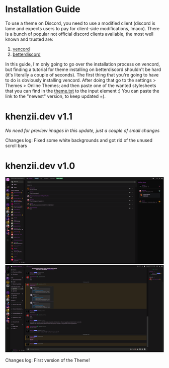 # Installation Guide
To use a theme on Discord, you need to use a modified client (discord is lame and expects users to pay for client-side modifications, lmaoo). There is a bunch of popular not official discord clients available, the most well known and trusted are:
1. [vencord](https://vencord.dev/)
2. [betterdiscord](https://betterdiscord.app/)

In this guide, I'm only going to go over the installation process on vencord, but finding a tutorial for theme installing on betterdiscord shouldn't be hard (it's literally a couple of seconds). The first thing that you're going to have to do is obviously installing vencord. After doing that go to the settings > Themes > Online Themes; and then paste one of the wanted stylesheets that you can find in the [theme.txt](https://github.com/Khenziii/custom-themes/blob/master/discord/theme.txt) to the input element :) You can paste the link to the "newest" version, to keep updated =).

# khenzii.dev v1.1
*No need for preview images in this update, just a couple of small changes*

Changes log: Fixed some white backgrounds and got rid of the unused scroll bars

# khenzii.dev v1.0
![A preview image should render here :v](https://raw.githubusercontent.com/Khenziii/custom-themes/master/discord/previews/khenzii_dev_v1-0/1.png)
![A preview image should render here :P](https://raw.githubusercontent.com/Khenziii/custom-themes/master/discord/previews/khenzii_dev_v1-0/2.png)

Changes log: First version of the Theme!